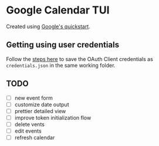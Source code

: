 # Google Calendar TUI

Created using [Google's quickstart](https://developers.google.com/calendar/api/quickstart/go).

## Getting using user credentials

Follow the [steps here](https://developers.google.com/calendar/api/quickstart/go#authorize_credentials_for_a_desktop_application) to save the OAuth Client credentials as `credentials.json` in the same working folder.


## TODO
- [ ] new event form
- [ ] customize date output
- [ ] prettier detailed view
- [ ] improve token initialization flow
- [ ] delete vents
- [ ] edit events
- [ ] refresh calendar